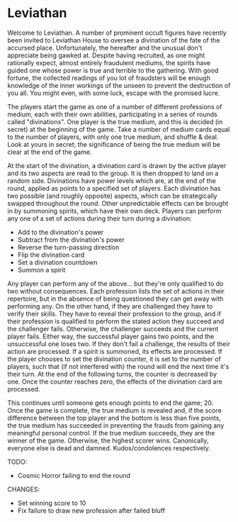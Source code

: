 # Leviathan

Welcome to Leviathan. A number of prominent occult figures have recently been invited to Leviathan House to oversee a divination of the fate of the accursed place. Unfortunately, the hereafter and the unusual don't appreciate being gawked at. Despite having recruited, as one might rationally expect, almost entirely fraudulent mediums, the spirits have guided one whose power is true and terrible to the gathering. With good fortune, the collected readings of you lot of fraudsters will be enough knowledge of the inner workings of the unseen to prevent the destruction of you all. You might even, with some luck, escape with the promised lucre.

The players start the game as one of a number of different professions of medium, each with their own abilities, participating in a series of rounds called "divinations". One player is the true medium, and this is decided (in secret) at the beginning of the game. Take a number of medium cards equal to the number of players, with only one true medium, and shuffle & deal. Look at yours in secret; the significance of being the true medium will be clear at the end of the game.

At the start of the divination, a divination card is drawn by the active player and its two aspects are read to the group. It is then dropped to land on a random side. Divinations have power levels which are, at the end of the round, applied as points to a specified set of players. Each divination has two possible (and roughly opposite) aspects, which can be strategically swapped throughout the round. Other unpredictable effects can be brought in by summoning spirits, which have their own deck. Players can perform any one of a set of actions during their turn during a divination:

* Add to the divination's power
* Subtract from the divination's power
* Reverse the turn-passing direction
* Flip the divination card
* Set a divination countdown
* Summon a spirit

Any player can perform any of the above... but they're only qualified to do two without consequences. Each profession lists the set of actions in their repertoire, but in the absence of being questioned they can get away with performing any. On the other hand, if they are challenged they have to verify their skills. They have to reveal their profession to the group, and if their profession is qualified to perform the stated action they succeed and the challenger fails. Otherwise, the challenger succeeds and the current player fails. Either way, the successful player gains two points, and the unsuccessful one loses two. If they don't fail a challenge, the results of their action are processed. If a spirit is summoned, its effects are processed. If the player chooses to set the divination counter, it is set to the number of players, such that (if not interfered with) the round will end the next time it's their turn. At the end of the following turns, the counter is decreased by one. Once the counter reaches zero, the effects of the divination card are processed.

This continues until someone gets enough points to end the game; 20. Once the game is complete, the true medium is revealed and, if the score difference between the top player and the bottom is less than five points, the true medium has succeeded in preventing the frauds from gaining any meaningful personal control. If the true medium succeeds, they are the winner of the game. Otherwise, the highest scorer wins. Canonically, everyone else is dead and damned. Kudos/condolences respectively.


TODO:
* Cosmic Horror failing to end the round

CHANGES:
* Set winning score to 10
* Fix failure to draw new profession after failed bluff